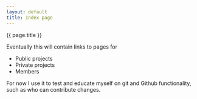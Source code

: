 ```yaml
---
layout: default
title: Index page
---
```


{{ page.title }}

Eventually this will contain links to pages for

- Public projects
- Private projects
- Members

For now I use it to test and educate myself on git and Github functionality, such as who can contribute changes.
